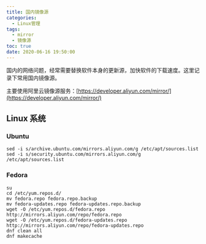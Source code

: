 ```yaml
---
title: 国内镜像源
categories:
  - Linux管理
tags:
  - mirror
  - 镜像源
toc: true
date: 2020-06-16 19:50:00
---
```


国内的网络问题，经常需要替换软件本身的更新源，加快软件的下载速度。这里记录下常用国内镜像源。

主要使用阿里云镜像源服务：[https://developer.aliyun.com/mirror/](https://developer.aliyun.com/mirror/)

<!-- more -->

## Linux 系统

### Ubuntu

```
sed -i s/archive.ubuntu.com/mirrors.aliyun.com/g /etc/apt/sources.list
sed -i s/security.ubuntu.com/mirrors.aliyun.com/g /etc/apt/sources.list
```

### Fedora

```
su
cd /etc/yum.repos.d/
mv fedora.repo fedora.repo.backup
mv fedora-updates.repo fedora-updates.repo.backup
wget -O /etc/yum.repos.d/fedora.repo http://mirrors.aliyun.com/repo/fedora.repo
wget -O /etc/yum.repos.d/fedora-updates.repo http://mirrors.aliyun.com/repo/fedora-updates.repo
dnf clean all
dnf makecache
```

